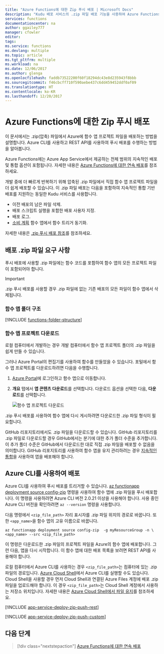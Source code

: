 ```yaml
---
title: "Azure Functions에 대한 Zip 푸시 배포 | Microsoft Docs"
description: "Kudu 배포 서비스의 .zip 파일 배포 기능을 사용하여 Azure Functions를 게시합니다."
services: functions
documentationcenter: na
author: ggailey777
manager: cfowler
editor: 
tags: 
ms.service: functions
ms.devlang: multiple
ms.topic: article
ms.tgt_pltfrm: multiple
ms.workload: na
ms.date: 12/06/2017
ms.author: glenga
ms.openlocfilehash: faddb73522200f60f18294dc43e8d235943f8bbb
ms.sourcegitcommit: f46cbcff710f590aebe437c6dd459452ddf0af09
ms.translationtype: HT
ms.contentlocale: ko-KR
ms.lasthandoff: 12/20/2017
---
```

# <a name="zip-push-deployment-for-azure-functions"></a>Azure Functions에 대한 Zip 푸시 배포 
이 문서에서는 .zip(압축) 파일에서 Azure에 함수 앱 프로젝트 파일을 배포하는 방법을 설명합니다. Azure CLI를 사용하고 REST API를 사용하여 푸시 배포를 수행하는 방법을 알아봅니다. 

Azure Functions에는 Azure App Service에서 제공하는 전체 범위의 지속적인 배포 및 통합 옵션이 포함됩니다. 자세한 내용은 [Azure Functions에 대한 연속 배포](functions-continuous-deployment.md)를 참조하세요. 

개발 중에 더 빠르게 반복하기 위해 압축된 .zip 파일에서 직접 함수 앱 프로젝트 파일을 더 쉽게 배포할 수 있습니다. 이 .zip 파일 배포는 다음을 포함하여 지속적인 통합 기반 배포를 지원하는 동일한 Kudu 서비스를 사용합니다.

+ 이전 배포의 남은 파일 삭제.
+ 배포 스크립트 실행을 포함한 배포 사용자 지정.
+ 배포 로그.
+ [소비 계획](functions-scale.md) 함수 앱에서 함수 트리거 동기화.

자세한 내용은 [.zip 푸시 배포 참조](https://github.com/projectkudu/kudu/wiki/Deploying-from-a-zip-file)를 참조하세요. 

## <a name="deployment-zip-file-requirements"></a>배포 .zip 파일 요구 사항
푸시 배포에 사용할 .zip 파일에는 함수 코드를 포함하여 함수 앱의 모든 프로젝트 파일이 포함되어야 합니다. 

>[!IMPORTANT]
> .zip 푸시 배포를 사용할 경우 .zip 파일에 없는 기존 배포의 모든 파일이 함수 앱에서 삭제됩니다.  

### <a name="function-app-folder-structure"></a>함수 앱 폴더 구조

[!INCLUDE [functions-folder-structure](../../includes/functions-folder-structure.md)]

### <a name="download-your-function-app-project"></a>함수 앱 프로젝트 다운로드

로컬 컴퓨터에서 개발하는 경우 개발 컴퓨터에서 함수 앱 프로젝트 폴더의 .zip 파일을 쉽게 만들 수 있습니다. 

그러나 Azure Portal의 편집기를 사용하여 함수를 만들었을 수 있습니다. 포털에서 함수 앱 프로젝트를 다운로드하려면 다음을 수행합니다. 

1. [Azure Portal](https://portal.azure.com)에 로그인하고 함수 앱으로 이동합니다.

2. **개요** 탭에서 **앱 콘텐츠 다운로드**를 선택합니다. 다운로드 옵션을 선택한 다음, **다운로드**를 선택합니다.     

    ![함수 앱 프로젝트 다운로드](./media/deployment-zip-push/download-project.png)

.zip 푸시 배포를 사용하여 함수 앱에 다시 게시하려면 다운로드한 .zip 파일 형식이 필요합니다.

GitHub 리포지토리에서도 .zip 파일을 다운로드할 수 있습니다. GitHub 리포지토리를 .zip 파일로 다운로드할 경우 GitHub에서는 분기에 대한 추가 폴더 수준을 추가합니다. 이 추가 폴더 수준은 GitHub에서 다운로드한 대로 직접 .zip 파일을 배포할 수 없음을 의미합니다. GitHub 리포지토리를 사용하여 함수 앱을 유지 관리하려는 경우 [지속적인 통합](functions-continuous-deployment.md)을 사용하여 앱을 배포해야 합니다.  

## <a name="cli"></a>Azure CLI를 사용하여 배포

Azure CLI를 사용하여 푸시 배포를 트리거할 수 있습니다. [az functionapp deployment source config-zip](/cli/azure/functionapp/deployment/source#az_functionapp_deployment_source_config_zip) 명령을 사용하여 함수 앱에 .zip 파일을 푸시 배포합니다. 이 명령을 사용하려면 Azure CLI 버전 2.0.21 이상을 사용해야 합니다. 사용 중인 Azure CLI 버전을 확인하려면 `az --version` 명령을 사용합니다.

다음 명령에서 `<zip_file_path>` 자리 표시자를 .zip 파일 위치의 경로로 바꿉니다. 또한 `<app_name>`을 함수 앱의 고유 이름으로 바꿉니다. 

```azurecli-interactive
az functionapp deployment source config-zip  -g myResourceGroup -n \
<app_name> --src <zip_file_path>
```
이 명령은 다운로드한 .zip 파일의 프로젝트 파일을 Azure의 함수 앱에 배포합니다. 그런 다음, 앱을 다시 시작합니다. 이 함수 앱에 대한 배포 목록을 보려면 REST API를 사용해야 합니다.

로컬 컴퓨터에서 Azure CLI를 사용하는 경우 `<zip_file_path>`는 컴퓨터에 있는 .zip 파일의 경로입니다. [Azure Cloud Shell](../cloud-shell/overview.md)에서 Azure CLI를 실행할 수도 있습니다. Cloud Shell을 사용할 경우 먼저 Cloud Shell과 연결된 Azure Files 계정에 배포 .zip 파일을 업로드해야 합니다. 이 경우 `<zip_file_path>`는 Cloud Shell 계정에서 사용하는 저장소 위치입니다. 자세한 내용은 [Azure Cloud Shell에서 파일 유지](../cloud-shell/persisting-shell-storage.md)를 참조하세요.


[!INCLUDE [app-service-deploy-zip-push-rest](../../includes/app-service-deploy-zip-push-rest.md)]

[!INCLUDE [app-service-deploy-zip-push-custom](../../includes/app-service-deploy-zip-push-custom.md)]

## <a name="next-steps"></a>다음 단계

> [!div class="nextstepaction"]
> [Azure Functions에 대한 연속 배포](functions-continuous-deployment.md)

[.zip push deployment reference topic]: https://github.com/projectkudu/kudu/wiki/Deploying-from-a-zip-file
